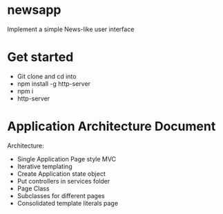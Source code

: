 # newsapp
Implement a simple News-like user interface

# Get started

- Git clone and cd into
- npm install -g http-server
- npm i
- http-server

# Application Architecture Document

Architecture:
 - Single Application Page style MVC
 - Iterative templating
 - Create Application state object
 - Put controllers in services folder
  - Page Class
   - Subclasses for different pages
  - Consolidated template literals page
 

